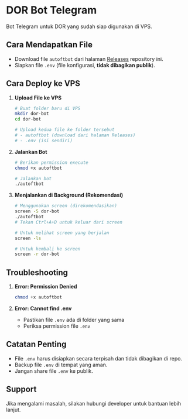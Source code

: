 # DOR Bot Telegram

Bot Telegram untuk DOR yang sudah siap digunakan di VPS.

## Cara Mendapatkan File

- Download file `autoftbot` dari halaman [Releases](https://github.com/AutoFTbot/anubg/releases) repository ini.
- Siapkan file `.env` (file konfigurasi, **tidak dibagikan publik**).

## Cara Deploy ke VPS

1. **Upload File ke VPS**
   ```bash
   # Buat folder baru di VPS
   mkdir dor-bot
   cd dor-bot

   # Upload kedua file ke folder tersebut
   # - autoftbot (download dari halaman Releases)
   # - .env (isi sendiri)
   ```

2. **Jalankan Bot**
   ```bash
   # Berikan permission execute
   chmod +x autoftbot

   # Jalankan bot
   ./autoftbot
   ```

3. **Menjalankan di Background (Rekomendasi)**
   ```bash
   # Menggunakan screen (direkomendasikan)
   screen -S dor-bot
   ./autoftbot
   # Tekan Ctrl+A+D untuk keluar dari screen

   # Untuk melihat screen yang berjalan
   screen -ls

   # Untuk kembali ke screen
   screen -r dor-bot
   ```

## Troubleshooting

1. **Error: Permission Denied**
   ```bash
   chmod +x autoftbot
   ```

2. **Error: Cannot find .env**
   - Pastikan file `.env` ada di folder yang sama
   - Periksa permission file `.env`

## Catatan Penting
- File `.env` harus disiapkan secara terpisah dan tidak dibagikan di repo.
- Backup file `.env` di tempat yang aman.
- Jangan share file `.env` ke publik.

## Support
Jika mengalami masalah, silakan hubungi developer untuk bantuan lebih lanjut.
